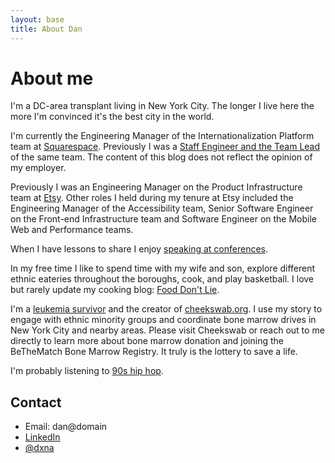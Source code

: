 ```yaml
---
layout: base
title: About Dan
---
```


<h1 class="sr-only">About me</h1>

I'm a DC-area transplant living in New York City. The longer I live here the more
I'm convinced it's the best city in the world.

I'm currently the Engineering Manager of the Internationalization Platform team
at <a href="http://www.squarespace.com">Squarespace</a>.
Previously I was a <a href="https://staffeng.com/stories/dan-na">Staff Engineer and the Team Lead</a>
of the same team. The content of this blog does not reflect the opinion of my employer.

Previously I was an Engineering Manager on the Product Infrastructure team at
<a href="http://www.etsy.com">Etsy</a>. Other roles I held
during my tenure at Etsy included the Engineering Manager of the Accessibility
team, Senior Software Engineer on the Front-end Infrastructure team and
Software Engineer on the Mobile Web and Performance teams.

When I have lessons to share I enjoy <a href="/talks">speaking at conferences</a>.

In my free time I like to spend time with my wife and son, explore different
ethnic eateries throughout the boroughs, cook, and play basketball. I love but
rarely update my cooking blog: <a href="http://www.fooddontlie.com">Food Don't Lie</a>.

I'm a <a href="http://www.cheekswab.org/about-cheekswab/founders-story/">leukemia survivor</a>
and the creator of <a href="http://www.cheekswab.org">cheekswab.org</a>.
I use my story to engage with ethnic minority groups and coordinate bone marrow drives
in New York City and nearby areas. Please visit Cheekswab or reach out to me directly to learn
more about bone marrow donation and joining the BeTheMatch Bone Marrow Registry.
It truly is the lottery to save a life.

I'm probably listening to <a href="https://www.youtube.com/watch?v=Rz1Xn1vzOM4">90s hip hop</a>.

## Contact
* Email: dan@domain
* [LinkedIn](https://www.linkedin.com/in/danielna)
* [@dxna](https://www.twitter.com/dxna)

